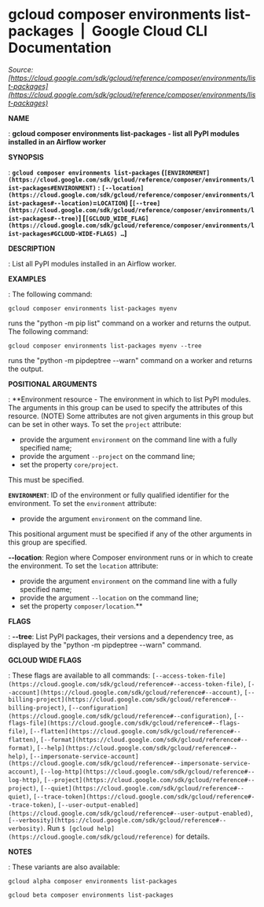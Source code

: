 # gcloud composer environments list-packages  |  Google Cloud CLI Documentation

*Source: [https://cloud.google.com/sdk/gcloud/reference/composer/environments/list-packages](https://cloud.google.com/sdk/gcloud/reference/composer/environments/list-packages)*

**NAME**

: **gcloud composer environments list-packages - list all PyPI modules installed in an Airflow worker**

**SYNOPSIS**

: **`gcloud composer environments list-packages` (`[ENVIRONMENT](https://cloud.google.com/sdk/gcloud/reference/composer/environments/list-packages#ENVIRONMENT)` : `[--location](https://cloud.google.com/sdk/gcloud/reference/composer/environments/list-packages#--location)`=`LOCATION`) [`[--tree](https://cloud.google.com/sdk/gcloud/reference/composer/environments/list-packages#--tree)`] [`[GCLOUD_WIDE_FLAG](https://cloud.google.com/sdk/gcloud/reference/composer/environments/list-packages#GCLOUD-WIDE-FLAGS) …`]**

**DESCRIPTION**

: List all PyPI modules installed in an Airflow worker.

**EXAMPLES**

: The following command:

```
gcloud composer environments list-packages myenv
```

runs the "python -m pip list" command on a worker and returns the output.
The following command:

```
gcloud composer environments list-packages myenv --tree
```

runs the "python -m pipdeptree --warn" command on a worker and returns the
output.

**POSITIONAL ARGUMENTS**

: **Environment resource - The environment in which to list PyPI modules. The
arguments in this group can be used to specify the attributes of this resource.
(NOTE) Some attributes are not given arguments in this group but can be set in
other ways.
To set the `project` attribute:

- provide the argument `environment` on the command line with a fully
specified name;
- provide the argument `--project` on the command line;
- set the property `core/project`.

This must be specified.

**`ENVIRONMENT`**:
ID of the environment or fully qualified identifier for the environment.
To set the `environment` attribute:

- provide the argument `environment` on the command line.

This positional argument must be specified if any of the other arguments in this
group are specified.

**--location**:
Region where Composer environment runs or in which to create the environment.
To set the `location` attribute:

- provide the argument `environment` on the command line with a fully
specified name;
- provide the argument `--location` on the command line;
- set the property `composer/location`.**

**FLAGS**

: **--tree**:
List PyPI packages, their versions and a dependency tree, as displayed by the
"python -m pipdeptree --warn" command.

**GCLOUD WIDE FLAGS**

: These flags are available to all commands: `[--access-token-file](https://cloud.google.com/sdk/gcloud/reference#--access-token-file)`,
`[--account](https://cloud.google.com/sdk/gcloud/reference#--account)`, `[--billing-project](https://cloud.google.com/sdk/gcloud/reference#--billing-project)`,
`[--configuration](https://cloud.google.com/sdk/gcloud/reference#--configuration)`,
`[--flags-file](https://cloud.google.com/sdk/gcloud/reference#--flags-file)`,
`[--flatten](https://cloud.google.com/sdk/gcloud/reference#--flatten)`, `[--format](https://cloud.google.com/sdk/gcloud/reference#--format)`, `[--help](https://cloud.google.com/sdk/gcloud/reference#--help)`, `[--impersonate-service-account](https://cloud.google.com/sdk/gcloud/reference#--impersonate-service-account)`,
`[--log-http](https://cloud.google.com/sdk/gcloud/reference#--log-http)`,
`[--project](https://cloud.google.com/sdk/gcloud/reference#--project)`, `[--quiet](https://cloud.google.com/sdk/gcloud/reference#--quiet)`, `[--trace-token](https://cloud.google.com/sdk/gcloud/reference#--trace-token)`, `[--user-output-enabled](https://cloud.google.com/sdk/gcloud/reference#--user-output-enabled)`,
`[--verbosity](https://cloud.google.com/sdk/gcloud/reference#--verbosity)`.
Run `$ [gcloud help](https://cloud.google.com/sdk/gcloud/reference)` for details.

**NOTES**

: These variants are also available:

```
gcloud alpha composer environments list-packages
```

```
gcloud beta composer environments list-packages
```